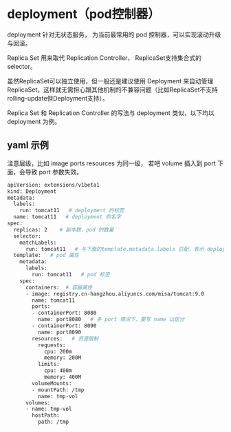 # deployment（pod控制器）

deployment 针对无状态服务， 为当前最常用的 pod 控制器，可以实现滚动升级与回滚。

Replica Set 用来取代 Replication Controller， ReplicaSet支持集合式的selector。

虽然ReplicaSet可以独立使用，但一般还是建议使用 Deployment 来自动管理ReplicaSet，这样就无需担心跟其他机制的不兼容问题（比如ReplicaSet不支持rolling-update但Deployment支持）。

Replica Set 和 Replication Controller 的写法与 deployment 类似，以下均以 deployment 为例。

## yaml 示例

注意层级，比如  image ports resources 为同一级， 若吧 volume 插入到 port 下面，会导致 port 参数失效。

```bash
apiVersion: extensions/v1beta1
kind: Deployment
metadata:
  labels:
    run: tomcat11   # deployment 的标签
  name: tomcat11   # deployment 的名字
spec:
  replicas: 2    # 副本数，pod 的数量
  selector:
    matchLabels:
      run: tomcat11   # 与下面的template.metadata.labels 匹配，表示 deployment 与 pod 的关系
  template:   # pod 属性
    metadata:
      labels:
        run: tomcat11   # pod 标签
    spec:
      containers:  # 容器属性
      - image: registry.cn-hangzhou.aliyuncs.com/misa/tomcat:9.0
        name: tomcat11
        ports:
        - containerPort: 8080
          name: port8080   # 多 port 情况下，要写 name 以区分
        - containerPort: 8090
          name: port8090  
        resources:   # 资源限制
          requests:  
            cpu: 200m
            memory: 200M
          limits:
            cpu: 400m
            memory: 400M
        volumeMounts:
        - mountPath: /tmp
          name: tmp-vol
      volumes:
      - name: tmp-vol
        hostPath:
          path: /tmp

```
